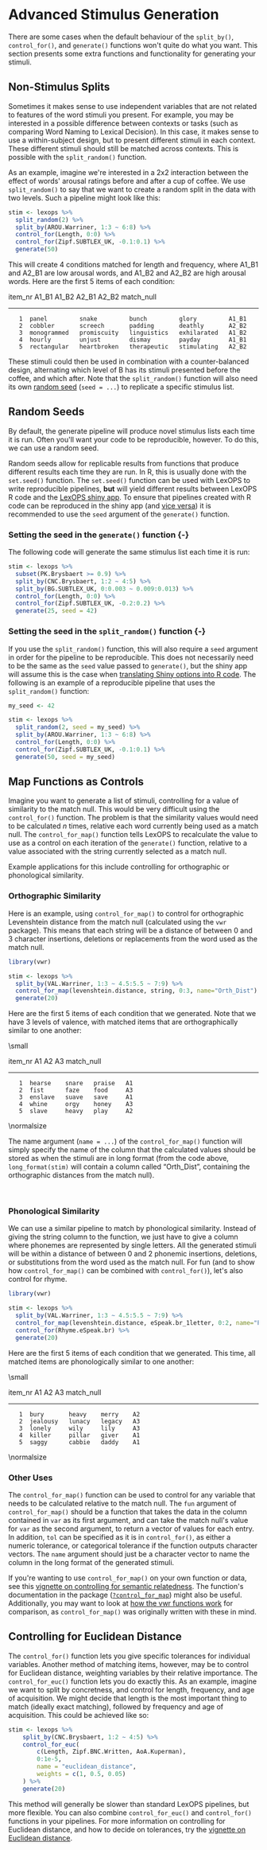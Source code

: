 
# Advanced Stimulus Generation



There are some cases when the default behaviour of the `split_by()`, `control_for()`, and `generate()` functions won't quite do what you want. This section presents some extra functions and functionality for generating your stimuli.

## Non-Stimulus Splits

Sometimes it makes sense to use independent variables that are not related to features of the word stimuli you present. For example, you may be interested in a possible difference between contexts or tasks (such as comparing Word Naming to Lexical Decision). In this case, it makes sense to use a within-subject design, but to present different stimuli in each context. These different stimuli should still be matched across contexts. This is possible with the `split_random()` function.

As an example, imagine we're interested in a 2x2 interaction between the effect of words' arousal ratings before and after a cup of coffee. We use `split_random()` to say that we want to create a random split in the data with two levels. Such a pipeline might look like this:


```r
stim <- lexops %>%
  split_random(2) %>%
  split_by(AROU.Warriner, 1:3 ~ 6:8) %>%
  control_for(Length, 0:0) %>%
  control_for(Zipf.SUBTLEX_UK, -0.1:0.1) %>%
  generate(50)
```

This will create 4 conditions matched for length and frequency, where A1_B1 and A2_B1 are low arousal words, and A1_B2 and A2_B2 are high arousal words. Here are the first 5 items of each condition:

<div class = 'table'>

 item_nr  A1_B1         A1_B2         A2_B1         A2_B2         match_null 
--------  ------------  ------------  ------------  ------------  -----------
       1  panel         snake         bunch         glory         A1_B1      
       2  cobbler       screech       padding       deathly       A2_B2      
       3  monogrammed   promiscuity   linguistics   exhilarated   A1_B2      
       4  hourly        unjust        dismay        payday        A1_B1      
       5  rectangular   heartbroken   therapeutic   stimulating   A2_B2      

</div>

These stimuli could then be used in combination with a counter-balanced design, alternating which level of B has its stimuli presented before the coffee, and which after. Note that the `split_random()` function will also need its own [random seed](#random-seeds) (`seed = ...`) to replicate a specific stimulus list.

## Random Seeds

By default, the generate pipeline will produce novel stimulus lists each time it is run. Often you'll want your code to be reproducible, however. To do this, we can use a random seed.

Random seeds allow for replicable results from functions that produce different results each time they are run. In R, this is usually done with the `set.seed()` function. The `set.seed()` function can be used with LexOPS to write reproducible pipelines, **but** will yield different results between LexOPS R code and the [LexOPS shiny app](lexops-shiny-app.html). To ensure that pipelines created with R code can be reproduced in the shiny app (and [vice versa](lexops-shiny-app.html#random-seeds)) it is recommended to use the `seed` argument of the `generate()` function.

### Setting the seed in the `generate()` function {-}

The following code will generate the same stimulus list each time it is run:


```r
stim <- lexops %>%
  subset(PK.Brysbaert >= 0.9) %>%
  split_by(CNC.Brysbaert, 1:2 ~ 4:5) %>%
  split_by(BG.SUBTLEX_UK, 0:0.003 ~ 0.009:0.013) %>%
  control_for(Length, 0:0) %>%
  control_for(Zipf.SUBTLEX_UK, -0.2:0.2) %>%
  generate(25, seed = 42)
```

### Setting the seed in the `split_random()` function {-}

If you use the `split_random()` function, this will also require a `seed` argument in order for the pipeline to be reproducible. This does not necessarily need to be the same as the `seed` value passed to `generate()`, but the shiny app will assume this is the case when [translating Shiny options into R code](lexops-shiny-app.html#codify). The following is an example of a reproducible pipeline that uses the `split_random()` function:


```r
my_seed <- 42

stim <- lexops %>%
  split_random(2, seed = my_seed) %>%
  split_by(AROU.Warriner, 1:3 ~ 6:8) %>%
  control_for(Length, 0:0) %>%
  control_for(Zipf.SUBTLEX_UK, -0.1:0.1) %>%
  generate(50, seed = my_seed)
```

## Map Functions as Controls

Imagine you want to generate a list of stimuli, controlling for a value of similarity to the match null. This would be very difficult using the `control_for()` function. The problem is that the similarity values would need to be calculated *n* times, relative each word currently being used as a match null. The `control_for_map()` function tells LexOPS to recalculate the value to use as a control on each iteration of the `generate()` function, relative to a value associated with the string currently selected as a match null.

Example applications for this include controlling for orthographic or phonological similarity.

### Orthographic Similarity

Here is an example, using `control_for_map()` to control for orthographic Levenshtein distance from the match null (calculated using the `vwr` package). This means that each string will be a distance of between 0 and 3 character insertions, deletions or replacements from the word used as the match null.


```r
library(vwr)

stim <- lexops %>%
  split_by(VAL.Warriner, 1:3 ~ 4.5:5.5 ~ 7:9) %>%
  control_for_map(levenshtein.distance, string, 0:3, name="Orth_Dist") %>%
  generate(20)
```

Here are the first 5 items of each condition that we generated. Note that we have 3 levels of valence, with matched items that are orthographically similar to one another:

\small
<div class = 'table'>

 item_nr  A1        A2      A3       match_null 
--------  --------  ------  -------  -----------
       1  hearse    snare   praise   A1         
       2  fist      faze    food     A3         
       3  enslave   suave   save     A1         
       4  whine     orgy    honey    A3         
       5  slave     heavy   play     A2         

</div>
\normalsize

<br>
<div class="info">
<p>The name argument (<code>name = ...</code>) of the <code>control_for_map()</code> function will simply specify the name of the column that the calculated values should be stored as when the stimuli are in long format (from the code above, <code>long_format(stim)</code> will contain a column called “Orth_Dist”, containing the orthographic distances from the match null).</p>
</div>
<br>

### Phonological Similarity

We can use a similar pipeline to match by phonological similarity. Instead of giving the string column to the function, we just have to give a column where phonemes are represented by single letters. All the generated stimuli will be within a distance of between 0 and 2 phonemic insertions, deletions, or substitutions from the word used as the match null. For fun (and to show how `control_for_map()` can be combined with `control_for()`), let's also control for rhyme.


```r
library(vwr)

stim <- lexops %>%
  split_by(VAL.Warriner, 1:3 ~ 4.5:5.5 ~ 7:9) %>%
  control_for_map(levenshtein.distance, eSpeak.br_1letter, 0:2, name="Phon_Dist") %>%
  control_for(Rhyme.eSpeak.br) %>%
  generate(20)
```

Here are the first 5 items of each condition that we generated. This time, all matched items are phonologically similar to one another:

\small
<div class = 'table'>

 item_nr  A1         A2       A3       match_null 
--------  ---------  -------  -------  -----------
       1  bury       heavy    merry    A2         
       2  jealousy   lunacy   legacy   A3         
       3  lonely     wily     lily     A3         
       4  killer     pillar   giver    A1         
       5  saggy      cabbie   daddy    A1         

</div>
\normalsize

### Other Uses

The `control_for_map()` function can be used to control for any variable that needs to be calculated relative to the match null. The `fun` argument of `control_for_map()` should be a function that takes the data in the column contained in `var` as its first argument, and can take the match null's value for `var` as the second argument, to return a vector of values for each entry. In addition, `tol` can be specified as it is in `control_for()`, as either a numeric tolerance, or categorical tolerance if the function outputs character vectors. The `name` argument should just be a character vector to name the column in the long format of the generated stimuli.

If you're wanting to use `control_for_map()` on your own function or data, see this [vignette on controlling for semantic relatedness](vignettes/control_for_map.html). The function's documentation in the package ([`?control_for_map`](https://rdrr.io/github/JackEdTaylor/LexOPS/man/control_for_map.html)) might also be useful. Additionally, you may want to look at [how the vwr functions work](https://cran.r-project.org/web/packages/vwr/vwr.pdf) for comparison, as `control_for_map()` was originally written with these in mind.

## Controlling for Euclidean Distance

The `control_for()` function lets you give specific tolerances for individual variables. Another method of matching items, however, may be to control for Euclidean distance, weighting variables by their relative importance. The `control_for_euc()` function lets you do exactly this. As an example, imagine we want to split by concretness, and control for length, frequency, and age of acquisition. We might decide that length is the most important thing to match (ideally exact matching), followed by frequency and age of acquisition. This could be achieved like so:


```r
stim <- lexops %>%
    split_by(CNC.Brysbaert, 1:2 ~ 4:5) %>%
    control_for_euc(
        c(Length, Zipf.BNC.Written, AoA.Kuperman),
        0:1e-5,
        name = "euclidean_distance",
        weights = c(1, 0.5, 0.05)
    ) %>%
    generate(20)
```

This method will generally be slower than standard LexOPS pipelines, but more flexible. You can also combine `control_for_euc()` and `control_for()` functions in your pipelines. For more information on controlling for Euclidean distance, and how to decide on tolerances, try the [vignette on Euclidean distance](https://jackedtaylor.github.io/LexOPSdocs/vignettes/euclidean-distance.html).
